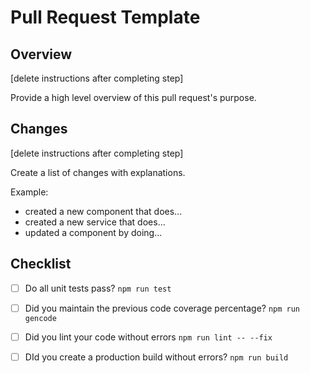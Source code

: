 # Pull Request Template

## Overview

[delete instructions after completing step]

Provide a high level overview of this pull request's purpose.

## Changes

[delete instructions after completing step]

Create a list of changes with explanations.

Example:

- created a new component that does...
- created a new service that does...
- updated a component by doing...

## Checklist

- [ ] Do all unit tests pass? `npm run test`

- [ ] Did you maintain the previous code coverage percentage? `npm run gencode`

- [ ] Did you lint your code without errors `npm run lint -- --fix`

- [ ] DId you create a production build without errors? `npm run build`
